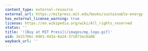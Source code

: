 ```yaml
---
content_type: external-resource
external_url: https://mitpress.mit.edu/books/sustainable-energy
has_external_license_warning: true
license: https://en.wikipedia.org/wiki/All_rights_reserved
status: ''
title: '![Buy at MIT Press](/images/mp_logo.gif)'
uid: 3e21766c-0461-443a-8a24-371873ac6a08
wayback_url: ''
---
```

